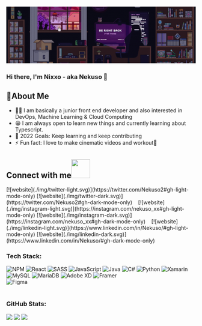 
![preview img](/preview.gif)

### Hi there, I'm Nixxo - aka **Nekuso** 👋

## 🚀About Me

- 👨‍💻 I am basically a junior front end developer and also interested in DevOps, Machine Learning & Cloud Computing
- 😁 I am always open to learn new things and currently learning about Typescript.
- 🥅 2022 Goals: Keep learning and keep contributing
- ⚡ Fun fact: I love to make cinematic videos and workout🦾

<h2 display= flex align-items= center>Connect with me<img src = "https://raw.githubusercontent.com/rahulbanerjee26/githubProfileReadmeGenerator/main/gifs/needABreak.gif" width = 50px height= 50px> </h2>
[![website](./img/twitter-light.svg)](https://twitter.com/Nekuso2#gh-light-mode-only)
[![website](./img/twitter-dark.svg)](https://twitter.com/Nekuso2#gh-dark-mode-only)
&nbsp;&nbsp;
[![website](./img/instagram-light.svg)](https://instagram.com/nekuso_xx#gh-light-mode-only)
[![website](./img/instagram-dark.svg)](https://instagram.com/nekuso_xx#gh-dark-mode-only)
&nbsp;&nbsp;
[![website](./img/linkedin-light.svg)](https://www.linkedin.com/in/Nekuso/#gh-light-mode-only)
[![website](./img/linkedin-dark.svg)](https://www.linkedin.com/in/Nekuso/#gh-dark-mode-only)

### Tech Stack:
![NPM](https://img.shields.io/badge/NPM-%23000000.svg?style=for-the-badge&logo=npm&logoColor=white) 
![React](https://img.shields.io/badge/react-%2320232a.svg?style=for-the-badge&logo=react&logoColor=%2361DAFB) 
![SASS](https://img.shields.io/badge/SASS-hotpink.svg?style=for-the-badge&logo=SASS&logoColor=white) 
![JavaScript](https://img.shields.io/badge/javascript-%23323330.svg?style=for-the-badge&logo=javascript&logoColor=%23F7DF1E) 
![Java](https://img.shields.io/badge/java-%23ED8B00.svg?style=for-the-badge&logo=java&logoColor=white) 
![C#](https://img.shields.io/badge/c%23-%23239120.svg?style=for-the-badge&logo=c-sharp&logoColor=white) 
![Python](https://img.shields.io/badge/python-3670A0?style=for-the-badge&logo=python&logoColor=ffdd54) 
![Xamarin](https://img.shields.io/badge/Xamarin-3199DC?style=for-the-badge&logo=xamarin&logoColor=white) 
![MySQL](https://img.shields.io/badge/mysql-%2300f.svg?style=for-the-badge&logo=mysql&logoColor=white) 
![MariaDB](https://img.shields.io/badge/MariaDB-003545?style=for-the-badge&logo=mariadb&logoColor=white) 
![Adobe XD](https://img.shields.io/badge/Adobe%20XD-470137?style=for-the-badge&logo=Adobe%20XD&logoColor=#FF61F6) 
![Framer](https://img.shields.io/badge/Framer-black?style=for-the-badge&logo=framer&logoColor=blue) 	
![Figma](https://img.shields.io/badge/figma-%23F24E1E.svg?style=for-the-badge&logo=figma&logoColor=white)
<br />
<br />

### GitHub Stats:

![](https://github-readme-stats.vercel.app/api?username=Nekuso&theme=radical&hide_border=false&include_all_commits=false&count_private=false)
![](https://github-readme-streak-stats.herokuapp.com/?user=Nekuso&theme=radical&hide_border=false)
![](https://github-readme-stats.vercel.app/api/top-langs/?username=Nekuso&theme=radical&hide_border=false&include_all_commits=false&count_private=false&layout=compact)
